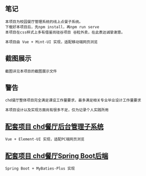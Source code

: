 ## 笔记
    本项目为校园餐厅管理系统的线上点餐子系统。
    下载好本项目后，先npm install，再npm run serve
    本项目在css样式上多有借鉴尚硅谷项目 谷粒外卖，在此表达诚挚谢意。

    本项目由 Vue + Mint-UI 实现，适配移动端网页浏览

## 截图展示

    截图详见本项目的截图展示文件

## 警告

    chd餐厅整体项目完全满足课设工作量要求，最多满足相关专业毕业设计工作量要求

    本项目设计以及实现方面尚有很多不足，仅为记录个人实践所用

## [配套项目 chd餐厅后台管理子系统]()

    Vue + Element-UI 实现，适配PC端网页浏览

## [配套项目 chd餐厅Spring Boot后端]()

    Spring Boot + MyBaties-Plus 实现